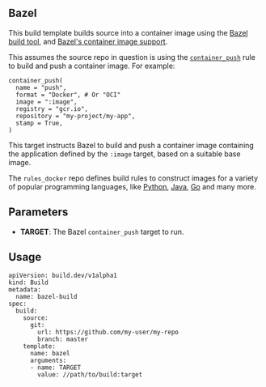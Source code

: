 ## Bazel

This build template builds source into a container image using the [Bazel build
tool](https://bazel.build), and [Bazel's container image
support](https://github.com/bazelbuild/rules_docker).

This assumes the source repo in question is using the
[`container_push`](https://github.com/bazelbuild/rules_docker/#container_push-1)
rule to build and push a container image. For example:

```
container_push(
  name = "push",
  format = "Docker", # Or "OCI"
  image = ":image",
  registry = "gcr.io",
  repository = "my-project/my-app",
  stamp = True,
)
```

This target instructs Bazel to build and push a container image containing the
application defined by the `:image` target, based on a suitable base image.

The `rules_docker` repo defines build rules to construct images for a variety of
popular programming languages, like
[Python](https://github.com/bazelbuild/rules_),
[Java](https://github.com/bazelbuild/rules_docker/#java_image),
[Go](https://github.com/bazelbuild/rules_docker/#go_image) and many more.

## Parameters

* **TARGET**: The Bazel `container_push` target to run.

## Usage

```
apiVersion: build.dev/v1alpha1
kind: Build
metadata:
  name: bazel-build
spec:
  build:
    source:
      git:
        url: https://github.com/my-user/my-repo
        branch: master
    template:
      name: bazel
      arguments:
      - name: TARGET
        value: //path/to/build:target
```
